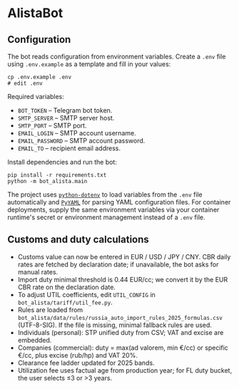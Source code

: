 # AlistaBot

## Configuration

The bot reads configuration from environment variables. Create a `.env` file using `.env.example` as a template and fill in your values:

```
cp .env.example .env
# edit .env
```

Required variables:

- `BOT_TOKEN` – Telegram bot token.
- `SMTP_SERVER` – SMTP server host.
- `SMTP_PORT` – SMTP port.
- `EMAIL_LOGIN` – SMTP account username.
- `EMAIL_PASSWORD` – SMTP account password.
- `EMAIL_TO` – recipient email address.

Install dependencies and run the bot:

```
pip install -r requirements.txt
python -m bot_alista.main
```

The project uses [`python-dotenv`](https://pypi.org/project/python-dotenv/) to load variables from the `.env` file automatically and [`PyYAML`](https://pypi.org/project/PyYAML/) for parsing YAML configuration files. For container deployments, supply the same environment variables via your container runtime's secret or environment management instead of a `.env` file.

## Customs and duty calculations

- Customs value can now be entered in EUR / USD / JPY / CNY. CBR daily rates are fetched by declaration date; if unavailable, the bot asks for manual rates.
- Import duty minimal threshold is 0.44 EUR/cc; we convert it by the EUR CBR rate on the declaration date.
- To adjust UTIL coefficients, edit `UTIL_CONFIG` in `bot_alista/tariff/util_fee.py`.
- Rules are loaded from `bot_alista/data/rules/russia_auto_import_rules_2025_formulas.csv` (UTF-8-SIG). If the file is missing, minimal fallback rules are used.
- Individuals (personal): STP unified duty from CSV; VAT and excise are embedded.
- Companies (commercial): duty = max(ad valorem, min €/cc) or specific €/cc, plus excise (rub/hp) and VAT 20%.
- Clearance fee ladder updated for 2025 bands.
- Utilization fee uses factual age from production year; for FL duty bucket, the user selects ≤3 or >3 years.

